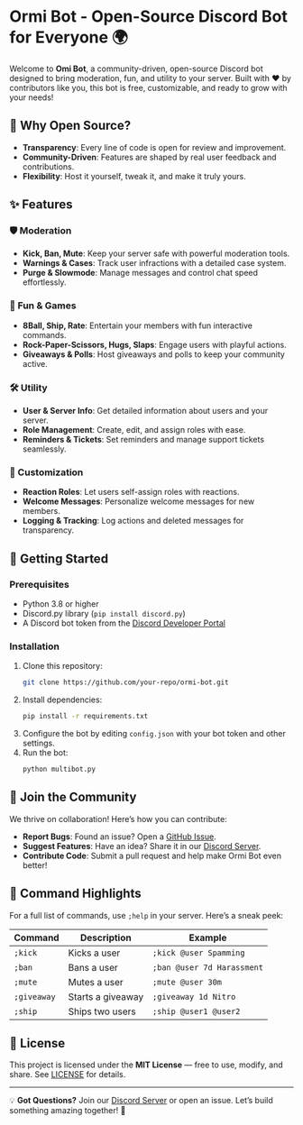 # Ormi Bot - Open-Source Discord Bot for Everyone 🌍

Welcome to **Omi Bot**, a community-driven, open-source Discord bot designed to bring moderation, fun, and utility to your server. Built with ❤️ by contributors like you, this bot is free, customizable, and ready to grow with your needs!

## 🌟 Why Open Source?
- **Transparency**: Every line of code is open for review and improvement.
- **Community-Driven**: Features are shaped by real user feedback and contributions.
- **Flexibility**: Host it yourself, tweak it, and make it truly yours.

## ✨ Features

### 🛡️ Moderation
- **Kick, Ban, Mute**: Keep your server safe with powerful moderation tools.
- **Warnings & Cases**: Track user infractions with a detailed case system.
- **Purge & Slowmode**: Manage messages and control chat speed effortlessly.

### 🎉 Fun & Games
- **8Ball, Ship, Rate**: Entertain your members with fun interactive commands.
- **Rock-Paper-Scissors, Hugs, Slaps**: Engage users with playful actions.
- **Giveaways & Polls**: Host giveaways and polls to keep your community active.

### 🛠️ Utility
- **User & Server Info**: Get detailed information about users and your server.
- **Role Management**: Create, edit, and assign roles with ease.
- **Reminders & Tickets**: Set reminders and manage support tickets seamlessly.

### 🎨 Customization
- **Reaction Roles**: Let users self-assign roles with reactions.
- **Welcome Messages**: Personalize welcome messages for new members.
- **Logging & Tracking**: Log actions and deleted messages for transparency.

## 🚀 Getting Started

### Prerequisites
- Python 3.8 or higher
- Discord.py library (`pip install discord.py`)
- A Discord bot token from the [Discord Developer Portal](https://discord.com/developers/applications)

### Installation
1. Clone this repository:
   ```bash
   git clone https://github.com/your-repo/ormi-bot.git
   ```
2. Install dependencies:
   ```bash
   pip install -r requirements.txt
   ```
3. Configure the bot by editing `config.json` with your bot token and other settings.
4. Run the bot:
   ```bash
   python multibot.py
   ```

## 🤝 Join the Community
We thrive on collaboration! Here’s how you can contribute:
- **Report Bugs**: Found an issue? Open a [GitHub Issue](https://github.com/kmmiio99o/ormi-bot/issues/new/choose).
- **Suggest Features**: Have an idea? Share it in our [Discord Server](https://discord.gg/kaoruko-waguri).
- **Contribute Code**: Submit a pull request and help make Ormi Bot even better!

## 📜 Command Highlights
For a full list of commands, use `;help` in your server. Here’s a sneak peek:

| Command          | Description                          | Example                     |
|------------------|--------------------------------------|-----------------------------|
| `;kick`          | Kicks a user                         | `;kick @user Spamming`      |
| `;ban`           | Bans a user                          | `;ban @user 7d Harassment`  |
| `;mute`          | Mutes a user                         | `;mute @user 30m`           |
| `;giveaway`      | Starts a giveaway                    | `;giveaway 1d Nitro`        |
| `;ship`          | Ships two users                      | `;ship @user1 @user2`       |

## 📄 License
This project is licensed under the **MIT License** — free to use, modify, and share. See [LICENSE](LICENSE) for details.

---

💡 **Got Questions?** Join our [Discord Server](https://discord.gg/kaoruko-waguri) or open an issue. Let’s build something amazing together! 🚀